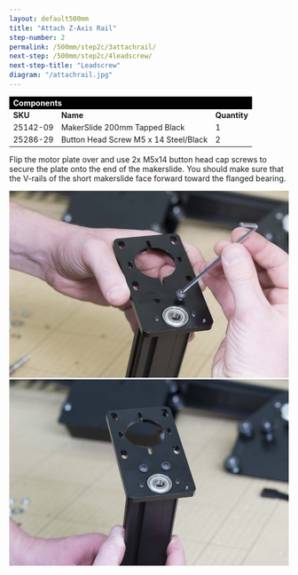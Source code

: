 ```yaml
---
layout: default500mm
title: "Attach Z-Axis Rail"
step-number: 2
permalink: /500mm/step2c/3attachrail/
next-step: /500mm/step2c/4leadscrew/
next-step-title: "Leadscrew"
diagram: "/attachrail.jpg"
---
```


<table>
<tr><td style="color:#fff;background: #000;" colspan="3"><b>Components</b></td></tr>
	<tr>
		<td><b>SKU</b></td>
		<td><b>Name</b></td>
		<td><b>Quantity</b></td>
	</tr>
<tr>
<td>25142-09</td>
<td>MakerSlide 200mm Tapped Black</td>
<td>1</td>
</tr>
<tr>
<td>25286-29</td>
<td>Button Head Screw M5 x 14 Steel/Black</td>
<td>2</td>
</tr>

</table>

Flip the motor plate over and use 2x M5x14 button head cap screws to secure the plate onto the end of the makerslide. You should make sure that the V-rails of the short makerslide face forward toward the flanged bearing.

<img src="../../step2/photo/jpfs_DSC2686.jpg">
<img src="../../step2/photo/jpfs_DSC2687.jpg">

